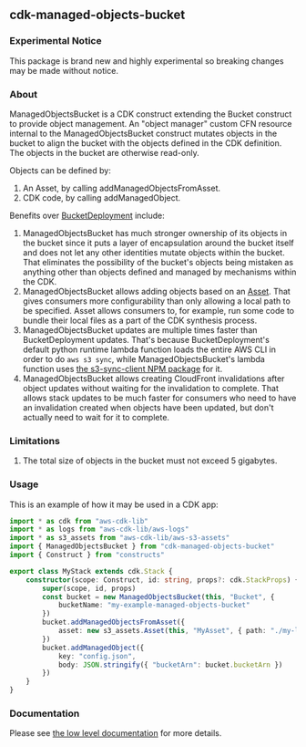## cdk-managed-objects-bucket

### Experimental Notice

This package is brand new and highly experimental so breaking changes may be made without notice.

### About

ManagedObjectsBucket is a CDK construct extending the Bucket construct to provide object
management. An "object manager" custom CFN resource internal to the ManagedObjectsBucket
construct mutates objects in the bucket to align the bucket with the objects defined in
the CDK definition. The objects in the bucket are otherwise read-only.

Objects can be defined by:
1. An Asset, by calling addManagedObjectsFromAsset.
2. CDK code, by calling addManagedObject.

Benefits over [BucketDeployment](
https://docs.aws.amazon.com/cdk/api/v2/docs/aws-cdk-lib.aws_s3_deployment.BucketDeployment.html
) include:

1. ManagedObjectsBucket has much stronger ownership of its objects in the bucket since it
puts a layer of encapsulation around the bucket itself and does not let any other
identities mutate objects within the bucket. That eliminates the possibility of the bucket's
objects being mistaken as anything other than objects defined and managed by mechanisms within
the CDK.
2. ManagedObjectsBucket allows adding objects based on an [Asset](
https://docs.aws.amazon.com/cdk/api/v2/docs/aws-cdk-lib.aws_s3_assets-readme.html). That
gives consumers more configurability than only allowing a local path to be specified. Asset
allows consumers to, for example, run some code to bundle their local files as a part of the CDK
synthesis process.
3. ManagedObjectsBucket updates are multiple times faster than BucketDeployment updates. That's
because BucketDeployment's default python runtime lambda function loads
the entire AWS CLI in order to do `aws s3 sync`, while ManagedObjectsBucket's lambda
function uses [the s3-sync-client NPM package](https://www.npmjs.com/package/s3-sync-client) for it.
4. ManagedObjectsBucket allows creating CloudFront invalidations after object updates without
waiting for the invalidation to complete. That allows stack updates to be much faster for
consumers who need to have an invalidation created when objects have been updated, but don't
actually need to wait for it to complete.

### Limitations

1. The total size of objects in the bucket must not exceed 5 gigabytes.

### Usage

This is an example of how it may be used in a CDK app:

```typescript
import * as cdk from "aws-cdk-lib"
import * as logs from "aws-cdk-lib/aws-logs"
import * as s3_assets from "aws-cdk-lib/aws-s3-assets"
import { ManagedObjectsBucket } from "cdk-managed-objects-bucket"
import { Construct } from "constructs"

export class MyStack extends cdk.Stack {
	constructor(scope: Construct, id: string, props?: cdk.StackProps) {
		super(scope, id, props)
		const bucket = new ManagedObjectsBucket(this, "Bucket", {
			bucketName: "my-example-managed-objects-bucket"
		})
		bucket.addManagedObjectsFromAsset({
			asset: new s3_assets.Asset(this, "MyAsset", { path: "./my-local-files" })
		})
		bucket.addManagedObject({
			key: "config.json",
			body: JSON.stringify({ "bucketArn": bucket.bucketArn })
		})
	}
}
```

### Documentation

Please see [the low level documentation](https://github.com/paulbarmstrong/cdk-managed-objects-bucket/blob/main/docs/index.md) for more details.
